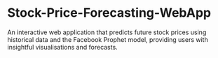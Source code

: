 # Stock-Price-Forecasting-WebApp
An interactive web application that predicts future stock prices using historical data and the             Facebook Prophet model, providing users with insightful visualisations and forecasts.
